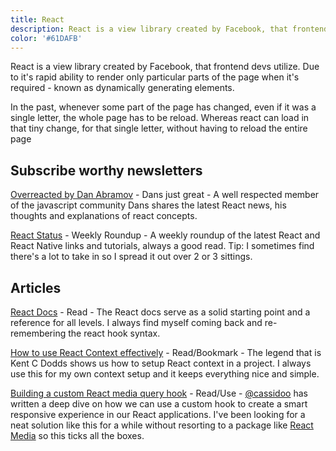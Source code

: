 ```yaml
---
title: React
description: React is a view library created by Facebook, that frontend devs utilize. Due to it's rapid ability to render only particular parts of the page when it's required.
color: '#61DAFB'
---
```


React is a view library created by Facebook, that frontend devs utilize. Due to it's rapid ability to render only particular parts of the page when it's required - known as dynamically generating elements.

In the past, whenever some part of the page has changed, even if it was a single letter, the whole page has to be reload. Whereas react can load in that tiny change, for that single letter, without having to reload the entire page

## Subscribe worthy newsletters

[Overreacted by Dan Abramov](https://overreacted.io/) - Dans just great - A well respected member of the javascript community Dans shares the latest React news, his thoughts and explanations of react concepts.

[React Status](https://react.statuscode.com/) - Weekly Roundup - A weekly roundup of the latest React and React Native links and tutorials, always a good read. Tip: I sometimes find there's a lot to take in so I spread it out over 2 or 3 sittings.

## Articles

[React Docs](https://reactjs.org/docs/getting-started.html) - Read - The React docs serve as a solid starting point and a reference for all levels. I always find myself coming back and re-remembering the react hook syntax.

[How to use React Context effectively](https://kentcdodds.com/blog/how-to-use-react-context-effectively/) - Read/Bookmark - The legend that is Kent C Dodds shows us how to setup React context in a project. I always use this for my own context setup and it keeps everything nice and simple.

[Building a custom React media query hook](https://www.netlify.com/blog/2020/12/05/building-a-custom-react-media-query-hook-for-more-responsive-apps/) - Read/Use - [@cassidoo](https://twitter.com/cassidoo) has written a deep dive on how we can use a custom hook to create a smart responsive experience in our React applications. I've been looking for a neat solution like this for a while without resorting to a package like [React Media](https://www.npmjs.com/package/react-media) so this ticks all the boxes.
